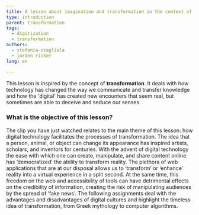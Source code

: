 ```yaml
---
title: A lesson about imagination and transformation in the context of digital technology
type: introduction
parent: transformation
tags:
  - digitization
  - transformation
authors:
  - stefania-scagliola
  - jorden ricker
lang: en

---
```


This lesson is inspired by the concept of **transformation**. It deals with how technology has changed the way we communicate and transfer knowledge and how the 'digital' has created new encounters that seem real, but sometimes are able to deceive and seduce our senses.

<!-- more -->

### What is the objective of this lesson?

<!-- section-contents -->
The clip you have just watched relates to the main theme of this lesson: how digital technology facilitates the processes of transformation. The idea that a person, animal, or object can change its appearance has inspired artists, scholars, and inventors for centuries. With the advent of digital technology the ease with which one can create, manipulate, and share content online has ‘democratized’ the ability to transform reality. The plethora of web applications that are at our disposal allows us to ‘transform’ or ‘enhance’ reality into a virtual experience in a split second. At the same time, this freedom on the web and accessibility of tools can have detrimental effects on the credibility of information, creating the risk of manipulating audiences by the spread of ‘fake news’. The following assignments deal with the advantages and disadvantages of digital cultures and highlight the timeless idea of transformation, from Greek mythology to computer algorithms. 

